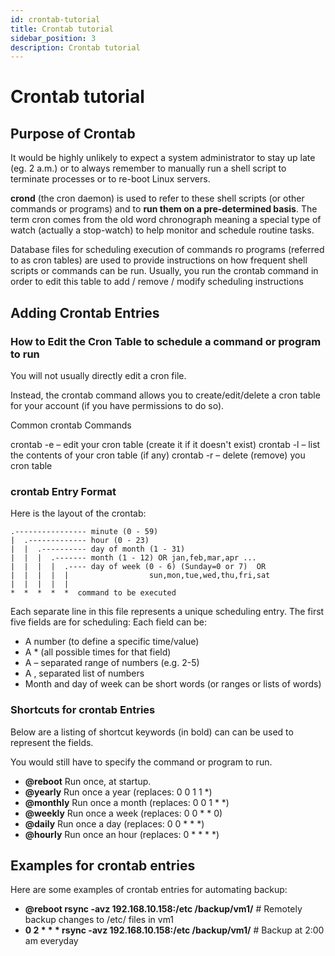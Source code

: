 ```yaml
---
id: crontab-tutorial
title: Crontab tutorial
sidebar_position: 3
description: Crontab tutorial
---
```


# Crontab tutorial

## Purpose of Crontab

It would be highly unlikely to expect a system administrator to stay up late (eg. 2 a.m.) or to always remember to manually run a shell script to terminate processes or to re-boot Linux servers.

**crond** (the cron daemon) is used to refer to these shell scripts (or other commands or programs) and to **run them on a pre-determined basis**. The term cron comes from the old word chronograph meaning a special type of watch (actually a stop-watch) to help monitor and schedule routine tasks.

Database files for scheduling execution of commands ro programs (referred to as cron tables) are used to provide instructions on how frequent shell scripts or commands can be run. Usually, you run the crontab command in order to edit this table to add / remove / modify scheduling instructions

## Adding Crontab Entries

### How to Edit the Cron Table to schedule a command or program to run

You will not usually directly edit a cron file.

Instead, the crontab command allows you to create/edit/delete a cron table for your account (if you have permissions to do so).

Common crontab Commands

crontab -e – edit your cron table (create it if it doesn't exist) crontab -l – list the contents of your cron table (if any) crontab -r – delete (remove) you cron table

### crontab Entry Format

Here is the layout of the crontab:

```text
.---------------- minute (0 - 59) 
|  .------------- hour (0 - 23)
|  |  .---------- day of month (1 - 31)
|  |  |  .------- month (1 - 12) OR jan,feb,mar,apr ... 
|  |  |  |  .---- day of week (0 - 6) (Sunday=0 or 7)  OR  
|  |  |  |  |                  sun,mon,tue,wed,thu,fri,sat
|  |  |  |  |
*  *  *  *  *  command to be executed
```

Each separate line in this file represents a unique scheduling entry. The first five fields are for scheduling: Each field can be:

- A number (to define a specific time/value)
- A \* (all possible times for that field)
- A – separated range of numbers (e.g. 2-5)
- A , separated list of numbers
- Month and day of week can be short words (or ranges or lists of words)

### Shortcuts for crontab Entries

Below are a listing of shortcut keywords (in bold) can can be used to represent the fields.

You would still have to specify the command or program to run.

- **@reboot** Run once, at startup.
- **@yearly** Run once a year (replaces: 0 0 1 1 \*)
- **@monthly** Run once a month (replaces: 0 0 1 \* \*)
- **@weekly** Run once a week (replaces: 0 0 \* \* 0)
- **@daily** Run once a day (replaces: 0 0 \* \* \*)
- **@hourly** Run once an hour (replaces: 0 \* \* \* \*)

## Examples for crontab entries

Here are some examples of crontab entries for automating backup:

- **@reboot rsync -avz 192.168.10.158:/etc /backup/vm1/** # Remotely backup changes to /etc/ files in vm1
- **0 2 \* \* \* rsync -avz 192.168.10.158:/etc /backup/vm1/** # Backup at 2:00 am everyday
